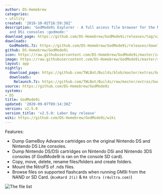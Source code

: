 ```yaml
---
author: DS-Homebrew
categories:
- utility
created: '2018-10-02T16:59:38Z'
description: 'GodMode9i Explorer - A full access file browser for the Nintendo DS
  and DSi consoles :godmode:'
download_page: https://github.com/DS-Homebrew/GodMode9i/releases/tag/v2.5.0
downloads:
  GodMode9i.7z: https://github.com/DS-Homebrew/GodMode9i/releases/download/v2.5.0/GodMode9i.7z
github: DS-Homebrew/GodMode9i
icon: https://raw.githubusercontent.com/DS-Homebrew/GodMode9i/master/icon.bmp
image: https://raw.githubusercontent.com/DS-Homebrew/GodMode9i/master/resources/logo2.png
layout: app
nightly:
  download_page: https://github.com/TWLBot/Builds/blob/master/extras/GodMode9i.7z
  downloads:
    Relaunch.7z: https://github.com/TWLBot/Builds/raw/master/extras/GodMode9i.7z
source: https://github.com/DS-Homebrew/GodMode9i
systems:
- DS
title: GodMode9i
updated: '2020-09-07T09:14:30Z'
version: v2.5.0
version_title: 'v2.5.0: Labor Day release'
wiki: https://github.com/DS-Homebrew/GodMode9i/wiki
---
```

Features:
- Dump GameBoy Advance cartridges on the original Nintendo DS and Nintendo DS Lite consoles.
- Dump Nintendo DS/DSi cartridges on Nintendo DSi and Nintendo 3DS consoles (if GodMode9i is ran on the console SD card).
- Copy, move, delete, rename files/folders and create folders.
- Mount the NitroFS of .nds files.
- Browse files on supported flashcards when running GM9i from the NAND or SD Card. (`AceKard 2(i)` & `R4 Ultra (r4ultra.com)`)

![The file list](https://gbatemp.b-cdn.net/attachments/snap_191132-png.195368)